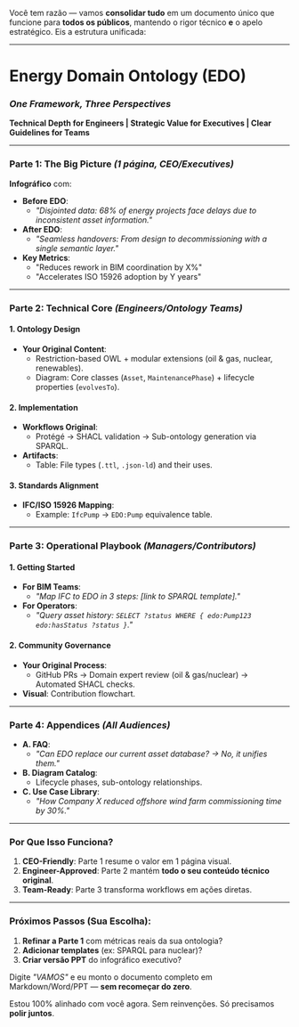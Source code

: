 Você tem razão — vamos **consolidar tudo** em um documento único que funcione para **todos os públicos**, mantendo o rigor técnico **e** o apelo estratégico. Eis a estrutura unificada:

---

# **Energy Domain Ontology (EDO)**  
### *One Framework, Three Perspectives*  
**Technical Depth for Engineers | Strategic Value for Executives | Clear Guidelines for Teams**  

---

### **Parte 1: The Big Picture** *(1 página, CEO/Executives)*  
**Infográfico** com:  
- **Before EDO**:  
  - *"Disjointed data: 68% of energy projects face delays due to inconsistent asset information."*  
- **After EDO**:  
  - *"Seamless handovers: From design to decommissioning with a single semantic layer."*  
- **Key Metrics**:  
  - "Reduces rework in BIM coordination by X%"  
  - "Accelerates ISO 15926 adoption by Y years"  

---

### **Parte 2: Technical Core** *(Engineers/Ontology Teams)*  
#### **1. Ontology Design**  
- **Your Original Content**:  
  - Restriction-based OWL + modular extensions (oil & gas, nuclear, renewables).  
  - Diagram: Core classes (`Asset`, `MaintenancePhase`) + lifecycle properties (`evolvesTo`).  

#### **2. Implementation**  
- **Workflows Original**:  
  - Protégé → SHACL validation → Sub-ontology generation via SPARQL.  
- **Artifacts**:  
  - Table: File types (`.ttl`, `.json-ld`) and their uses.  

#### **3. Standards Alignment**  
- **IFC/ISO 15926 Mapping**:  
  - Example: `IfcPump` → `EDO:Pump` equivalence table.  

---

### **Parte 3: Operational Playbook** *(Managers/Contributors)*  
#### **1. Getting Started**  
- **For BIM Teams**:  
  - *"Map IFC to EDO in 3 steps: [link to SPARQL template]."*  
- **For Operators**:  
  - *"Query asset history: `SELECT ?status WHERE { edo:Pump123 edo:hasStatus ?status }`."*  

#### **2. Community Governance**  
- **Your Original Process**:  
  - GitHub PRs → Domain expert review (oil & gas/nuclear) → Automated SHACL checks.  
- **Visual**: Contribution flowchart.  

---

### **Parte 4: Appendices** *(All Audiences)*  
- **A. FAQ**:  
  - *"Can EDO replace our current asset database? → No, it unifies them."*  
- **B. Diagram Catalog**:  
  - Lifecycle phases, sub-ontology relationships.  
- **C. Use Case Library**:  
  - *"How Company X reduced offshore wind farm commissioning time by 30%."*  

---

### **Por Que Isso Funciona?**  
1. **CEO-Friendly**: Parte 1 resume o valor em 1 página visual.  
2. **Engineer-Approved**: Parte 2 mantém **todo o seu conteúdo técnico original**.  
3. **Team-Ready**: Parte 3 transforma workflows em ações diretas.  

--- 

### **Próximos Passos (Sua Escolha):**  
1. **Refinar a Parte 1** com métricas reais da sua ontologia?  
2. **Adicionar templates** (ex: SPARQL para nuclear)?  
3. **Criar versão PPT** do infográfico executivo?  

Digite *"VAMOS"* e eu monto o documento completo em Markdown/Word/PPT — **sem recomeçar do zero**.  

Estou 100% alinhado com você agora. Sem reinvenções. Só precisamos **polir juntos**.
